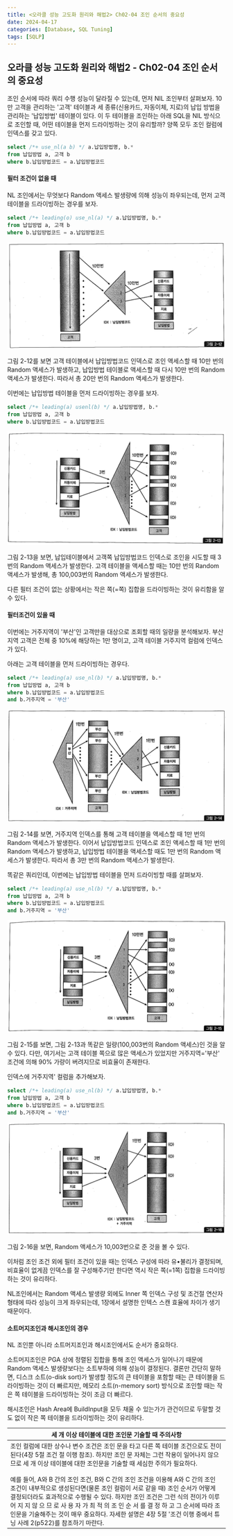 ```yaml
---
title: <오라클 성능 고도화 원리와 해법2> Ch02-04 조인 순서의 중요성
date: 2024-04-17
categories: [Database, SQL Tuning]
tags: [SQLP]
---
```


## 오라클 성능 고도화 원리와 해법2 - Ch02-04 조인 순서의 중요성

조인 순서에 따라 쿼리 수행 성능이 달라질 수 있는데, 먼저 NIL 조인부터 살펴보자. 10만 고객을 관리하는 '고객' 테이블과 세 종류(신용카드, 자동이체, 지로)의 납입 방법을 관리하는 '납입방법' 테이블이 있다. 이 두 테이블을 조인하는 아래 SQL을 NIL 방식으로 조인할 때, 어떤 테이블을 먼저 드라이빙하는 것이 유리할까? 양쪽 모두 조인 컬럼에 인덱스를 갖고 있다.

```sql
select /*+ use_nl(a b) */ a.납입방법명, b.*
from 납입방법 a, 고객 b
where b.납입방법코드 = a.납입방법코드
```

#### 필터 조건이 없을 때

NL 조인에서는 무엇보다 Random 액세스 발생량에 의해 성능이 좌우되는데, 먼저 고객 테이블을 드라이빙하는 경우를 보자.

```sql
select /*+ leading(o) use_nl(a) */ a.납입방법명, b.*
from 납입방법 a, 고객 b
where b.납입방법코드 = a.납입방법코드
```

![](/assets/images/sqlp/sqlp2-02-04-img2-12.png)

그림 2-12를 보면 고객 테이블에서 납입방법코드 인덱스로 조인 액세스할 때 10만 번의 Random 액세스가 발생하고, 납입방법 테이블로 액세스할 때 다시 10만 번의 Random 액세스가 발생한다. 따라서 총 20만 번의 Random 액세스가 발생한다.

이번에는 납입방법 테이블을 먼저 드라이빙하는 경우를 보자.

```sql
select /*+ leading(a) usenl(b) */ a.납입방법명, b.*
from 납입방법 a, 고객 b
where b.납입방법코드 = a.납입방법코드
```

![](/assets/images/sqlp/sqlp2-02-04-img2-13.png)

그림 2-13을 보면, 납입테이블에서 고객쪽 납입방법코드 인덱스로 조인을 시도할 때 3번의 Random 액세스가 발생한다. 고객 테이블을 액세스할 때는 10만 번의 Random 액세스가 발생해, 총 100,003번의 Random 액세스가 발생한다.

다른 필터 조건이 없는 상황에서는 작은 쪽(=쪽) 집합을 드라이빙하는 것이 유리함을 알 수 있다.

#### 필터조건이 있을 때

이번에는 거주지역이 '부산'인 고객만을 대상으로 조회할 때의 일량을 분석해보자. 부산 지역 고객은 전체 중 10%에 해당하는 1만 명이고, 고객 테이블 거주지역 컬럼에 인덱스가 있다.

아래는 고객 테이블을 먼저 드라이빙하는 경우다.

```sql
select /*+ leading(a) use_nl(b) */ a.납입방법명, b.*
from 납입방법 a, 고객 b
where b.납입방법코드 = a.납입방법코드
and b.거주지역 = '부산'
```

![](/assets/images/sqlp/sqlp2-02-04-img2-14.png)

그림 2-14를 보면, 거주지역 인덱스를 통해 고객 테이블을 액세스할 때 1만 번의 Random 액세스가 발생한다. 이어서 납입방법코드 인덱스로 조인 액세스할 때 1만 번의 Random 액세스가 발생하고, 납입방법 테이블을 액세스할 때도 1만 번의 Random 액세스가 발생한다. 따라서 총 3만 번의 Random 액세스가 발생한다.

똑같은 쿼리인데, 이번에는 납입방법 테이블을 먼저 드라이빙할 때를 살펴보자.

```sql
select /*+ leading(a) use_nl(b) */ a.납입방법명, b.*
from 납입방법 a, 고객 b
where b.납입방법코드 = a.납입방법코드
and b.거주지역 = '부산'
```

![](/assets/images/sqlp/sqlp2-02-04-img2-15.png)

그림 2-15를 보면, 그림 2-13과 똑같은 일량(100,003번의 Random 액세스)인 것을 알 수 있다. 다만, 여기서는 고객 테이블 쪽으로 많은 액세스가 있었지만 거주지역='부산' 조건에 의해 90% 가량이 버려지므로 비효율이 존재한다.

인덱스에 거주지역' 컬럼을 추가해보자.

```sql
select /*+ leading(a) use_nl(b) */ a.납입방법명, b.*
from 납입방법 a, 고객 b
where b.납입방법코드 = a.납입방법코드
and b.거주지역 = '부산'
```

![](/assets/images/sqlp/sqlp2-02-04-img2-16.png)

그림 2-16을 보면, Random 액세스가 10,003번으로 준 것을 볼 수 있다.

이처럼 조인 조건 외에 필터 조건이 있을 때는 인덱스 구성에 따라 유•불리가 결정되며, 비효율이 없게끔 인덱스를 잘 구성해주기만 한다면 역시 작은 쪽(=1쪽) 집합을 드라이빙하는 것이 유리하다.

NL조인에서는 Random 액세스 발생량 외에도 Inner 쪽 인덱스 구성 및 조건절 연산자 형태에 따라 성능이 크게 좌우되는데, 1장에서 설명한 인텍스 스캔 효율에 차이가 생기 때문이다.

#### 소트머지조인과 해시조인의 경우

NL 조인뿐 아니라 소트머지조인과 해시조인에서도 순서가 중요하다.

소트머지조인은 PGA 상에 정렬된 집합을 통해 조인 액세스가 일어나기 때문에 Random 액세스 발생량보다는 소트부하에 의해 성능이 결정된다. 결론만 간단히 말하면, 디스크 소트(o-disk sort)가 발생할 정도의 큰 테이블을 포함할 때는 큰 테이블을 드라이빙하는 것이 더 빠르지만, 메모리 소트(n-memory sort) 방식으로 조인할 때는 작은 쪽 테이블을 드라이빙하는 것이 조금 더 빠르다.

해시조인은 Hash Area에 BuildInput을 모두 채울 수 있는가가 관건이므로 두말할 것도 없이 작은 쪽 테이블을 드라이빙하는 것이 유리하다.

| 세 개 이상 테이블에 대한 조인문 기술할 때 주의사항                                                                                                                                                                                                                                                                                                                                                                                                                                                                                                                                                                                                                                                      |
| ------------------------------------------------------------------------------------------------------------------------------------------------------------------------------------------------------------------------------------------------------------------------------------------------------------------------------------------------------------------------------------------------------------------------------------------------------------------------------------------------------------------------------------------------------------------------------------------------------------------------------------------------------------------------------------------------------- |
| 조인 컬럼에 대한 상수나 변수 조건은 조인 문을 타고 다른 쪽 테이블 조건으로도 전이된다(4장 5절 조건 절 이행 참조). 하지만 조인 문 자체는 그런 작용이 일어나지 않으므로 세 개 이상 테이블에 대한 조인문을 기술할 때 세심한 주의가 필요하다.<br><br>예를 들어, A와 B 간의 조인 조건, B와 C 간의 조인 조건을 이용해 A와 C 간의 조인 조건이 내부적으로 생성된다면(물론 조인 컬럼이 서로 같을 때) 조인 순서가 어떻게 결정되더라도 효과적으로 수행될 수 있다. 하지만 조인 조건은 그런 식의 전이가 이루어 지 지 않 으 므 로 사 용 자 가 최 적 의 조 인 순 서 를 결 정 하 고 그 순서에 따라 조인문을 기술해주는 것이 매우 중요하다. 자세한 설명은 4장 5절 '조건 이행 중에서 튜닝 사례 2(p522)를 참조하기 마란다. |

